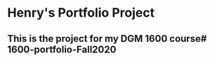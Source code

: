 # Henry's Portfolio Project

## This is the project for my DGM 1600 course# 1600-portfolio-Fall2020
